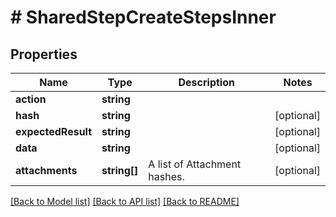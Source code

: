 # # SharedStepCreateStepsInner

## Properties

Name | Type | Description | Notes
------------ | ------------- | ------------- | -------------
**action** | **string** |  |
**hash** | **string** |  | [optional]
**expectedResult** | **string** |  | [optional]
**data** | **string** |  | [optional]
**attachments** | **string[]** | A list of Attachment hashes. | [optional]

[[Back to Model list]](../../README.md#models) [[Back to API list]](../../README.md#endpoints) [[Back to README]](../../README.md)
